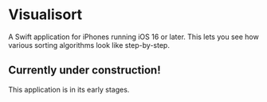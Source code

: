 # Visualisort
A Swift application for iPhones running iOS 16 or later. This lets you see how various sorting algorithms look like step-by-step.

## Currently under construction!
This application is in its early stages.
